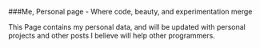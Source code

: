 ###Me,
Personal page - Where code, beauty, and experimentation merge

This Page contains my personal data, and will be updated with personal projects and other posts I believe will help other programmers.
